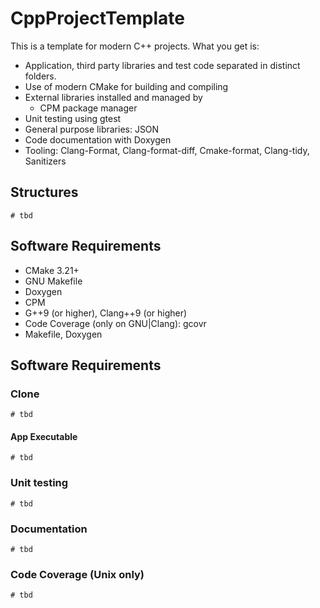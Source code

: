 # CppProjectTemplate

This is a template for modern C++ projects. What you get is:
* Application, third party libraries and test code separated in distinct folders.
* Use of modern CMake for building and compiling
* External libraries installed and managed by
  * CPM package manager
* Unit testing using gtest
* General purpose libraries: JSON
* Code documentation with Doxygen
* Tooling: Clang-Format, Clang-format-diff, Cmake-format, Clang-tidy, Sanitizers


## Structures
```
# tbd
```

## Software Requirements
* CMake 3.21+
* GNU Makefile
* Doxygen
* CPM
* G++9 (or higher), Clang++9 (or higher)
* Code Coverage (only on GNU|Clang): gcovr
* Makefile, Doxygen

## Software Requirements
### Clone
```
# tbd
```

#### App Executable
```
# tbd
```

### Unit testing
```
# tbd
```

### Documentation
```
# tbd
```

### Code Coverage (Unix only)
```
# tbd
```
